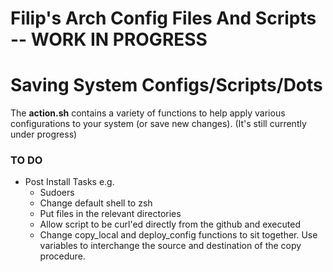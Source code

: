 # Filip's Arch Config Files And Scripts -- WORK IN PROGRESS

# Saving System Configs/Scripts/Dots
The **action.sh** contains a variety of functions to help apply various configurations to your system (or save new changes). (It's still currently under progress)

### TO DO
- Post Install Tasks e.g. 
    - Sudoers
    - Change default shell to zsh
    - Put files in the relevant directories
    - Allow script to be curl'ed directly from the github and executed
    - Change copy_local and deploy_config functions to sit together. Use variables to interchange the source and destination of the copy procedure.
